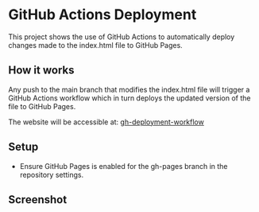 # GitHub Actions Deployment


This project shows the use of GitHub Actions to automatically deploy changes made to the index.html file to GitHub Pages.

## How it works
Any push to the main branch that modifies the index.html file will trigger a GitHub Actions workflow which in turn deploys the updated version of the file to GitHub Pages.

The website will be accessible at: [gh-deployment-workflow](https://madebydawid.github.io/gh-deployment-workflow/)

## Setup
- Ensure GitHub Pages is enabled for the gh-pages branch in the repository settings.


## Screenshot

